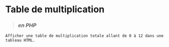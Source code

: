 # **Table de multiplication**

> ### ***en PHP***

    Afficher une table de multiplication totale allant de 0 à 12 dans une tableau HTML.